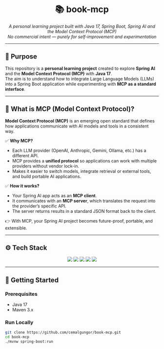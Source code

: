 <h1 align="center">📚 book-mcp</h1>
<p align="center">
  <i>A personal learning project built with Java 17, Spring Boot, Spring AI and the Model Context Protocol (MCP)</i><br>
  <i>No commercial intent — purely for self-improvement and experimentation</i>
</p>

---

## 🎯 Purpose
This repository is a **personal learning project** created to explore **Spring AI** and the **Model Context Protocol (MCP)** with **Java 17**.  
The aim is to understand how to integrate Large Language Models (LLMs) into a Spring Boot application while experimenting with **MCP as a standard interface**.

---

## 🧩 What is MCP (Model Context Protocol)?
**Model Context Protocol (MCP)** is an emerging open standard that defines how applications communicate with AI models and tools in a consistent way.  

✅ **Why MCP?**  
- Each LLM provider (OpenAI, Anthropic, Gemini, Ollama, etc.) has a different API.  
- MCP provides a **unified protocol** so applications can work with multiple providers without vendor lock-in.  
- Makes it easier to switch models, integrate retrieval or external tools, and build portable AI applications.  

✅ **How it works?**  
- Your Spring AI app acts as an **MCP client**.  
- It communicates with an **MCP server**, which translates the request into the provider’s specific API.  
- The server returns results in a standard JSON format back to the client.  

👉 With MCP, your Spring AI project becomes future-proof, portable, and extensible.

---

## ⚙️ Tech Stack
<p align="center">
  <img src="https://img.shields.io/badge/Java_17-ED8B00?style=for-the-badge&logo=openjdk&logoColor=white"/>
  <img src="https://img.shields.io/badge/Spring_Boot-6DB33F?style=for-the-badge&logo=springboot&logoColor=white"/>
  <img src="https://img.shields.io/badge/Spring_AI-00A859?style=for-the-badge&logo=spring&logoColor=white"/>
  <img src="https://img.shields.io/badge/MCP-4285F4?style=for-the-badge&logo=json&logoColor=white"/>
  <img src="https://img.shields.io/badge/Maven-C71A36?style=for-the-badge&logo=apachemaven&logoColor=white"/>
</p>

---

## 🚀 Getting Started

### Prerequisites
- Java 17  
- Maven 3.x  

### Run Locally
```bash
git clone https://github.com/cemalgungor/book-mcp.git
cd book-mcp
./mvnw spring-boot:run
